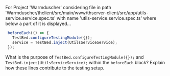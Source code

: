For Project 'Warmduscher' considering file in path 'Warmduscher/thclient/src/main/www/thserver-client/src/app/utils-service.service.spec.ts' with name 'utils-service.service.spec.ts' where below a part of it is displayed...

```typescript
 beforeEach(() => {
   TestBed.configureTestingModule({});
   service = TestBed.inject(UtilsServiceService);
 });
```

What is the purpose of `TestBed.configureTestingModule({});` and `TestBed.inject(UtilsServiceService);` within the `beforeEach` block? Explain how these lines contribute to the testing setup.